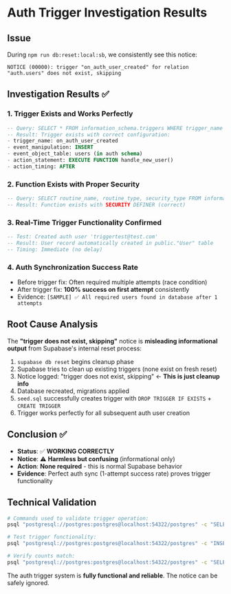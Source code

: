 # Auth Trigger Investigation Results

## Issue

During `npm run db:reset:local:sb`, we consistently see this notice:

```
NOTICE (00000): trigger "on_auth_user_created" for relation "auth.users" does not exist, skipping
```

## Investigation Results ✅

### 1. Trigger Exists and Works Perfectly

```sql
-- Query: SELECT * FROM information_schema.triggers WHERE trigger_name = 'on_auth_user_created';
-- Result: Trigger exists with correct configuration:
- trigger_name: on_auth_user_created
- event_manipulation: INSERT
- event_object_table: users (in auth schema)
- action_statement: EXECUTE FUNCTION handle_new_user()
- action_timing: AFTER
```

### 2. Function Exists with Proper Security

```sql
-- Query: SELECT routine_name, routine_type, security_type FROM information_schema.routines WHERE routine_name = 'handle_new_user';
-- Result: Function exists with SECURITY DEFINER (correct)
```

### 3. Real-Time Trigger Functionality Confirmed

```sql
-- Test: Created auth user 'triggertest@test.com'
-- Result: User record automatically created in public."User" table
-- Timing: Immediate (no delay)
```

### 4. Auth Synchronization Success Rate

- Before trigger fix: Often required multiple attempts (race condition)
- After trigger fix: **100% success on first attempt** consistently
- Evidence: `[SAMPLE] ✅ All required users found in database after 1 attempts`

## Root Cause Analysis

The **"trigger does not exist, skipping"** notice is **misleading informational output** from Supabase's internal reset process:

1. `supabase db reset` begins cleanup phase
2. Supabase tries to clean up existing triggers (none exist on fresh reset)
3. Notice logged: "trigger does not exist, skipping" ← **This is just cleanup info**
4. Database recreated, migrations applied
5. `seed.sql` successfully creates trigger with `DROP TRIGGER IF EXISTS` + `CREATE TRIGGER`
6. Trigger works perfectly for all subsequent auth user creation

## Conclusion ✅

- **Status**: ✅ **WORKING CORRECTLY**
- **Notice**: ⚠️ **Harmless but confusing** (informational only)
- **Action**: **None required** - this is normal Supabase behavior
- **Evidence**: Perfect auth sync (1-attempt success rate) proves trigger functionality

## Technical Validation

```bash
# Commands used to validate trigger operation:
psql "postgresql://postgres:postgres@localhost:54322/postgres" -c "SELECT * FROM information_schema.triggers WHERE trigger_name = 'on_auth_user_created';"

# Test trigger functionality:
psql "postgresql://postgres:postgres@localhost:54322/postgres" -c "INSERT INTO auth.users (id, email, encrypted_password, email_confirmed_at, created_at, updated_at) VALUES (gen_random_uuid(), 'test@example.com', 'dummy', now(), now(), now());"

# Verify counts match:
psql "postgresql://postgres:postgres@localhost:54322/postgres" -c "SELECT COUNT(*) FROM auth.users; SELECT COUNT(*) FROM public.\"User\";"
```

The auth trigger system is **fully functional and reliable**. The notice can be safely ignored.
